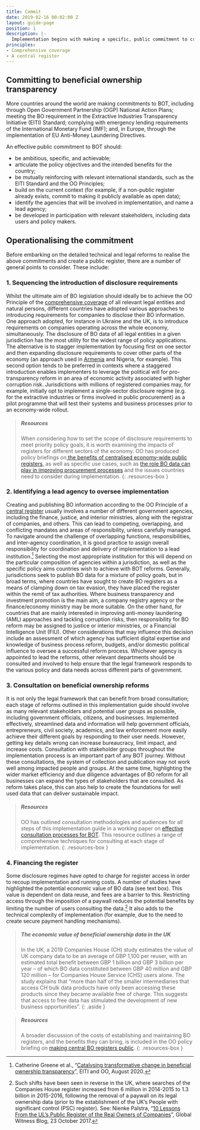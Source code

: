 ```yaml
---
title: Commit
date: 2019-02-16 00:02:00 Z
layout: guide-page
position: 1
description: |-
  Implementation begins with making a specific, public commitment to creating a BO register and beginning to draw up initial plans as to how this may be achieved. At this stage, it is important to consider how to: identify which agencies will be involved in and leading implementation; outline programmes for involving stakeholders and data users in policy design; and decide how to sequence reforms and introduce future improvements.
principles:
- Comprehensive coverage
- A central register
---
```


## Committing to beneficial ownership transparency

More countries around the world are making commitments to BOT, including through Open Government Partnership (OGP) National Action Plans; meeting the BO requirement in the Extractive Industries Transparency Initiative (EITI) Standard; complying with emergency lending requirements of the International Monetary Fund (IMF); and, in Europe, through the implementation of EU Anti-Money Laundering Directives.

An effective public commitment to BOT should:

* be ambitious, specific, and achievable;
* articulate the policy objectives and the intended benefits for the country;
* be mutually reinforcing with relevant international standards, such as the EITI Standard and the OO Principles;
* build on the current context (for example, if a non-public register already exists, commit to making it publicly available as open data);
* identify the agencies that will be involved in implementation, and name a lead agency;
* be developed in participation with relevant stakeholders, including data users and policy makers.

## Operationalising the commitment 

Before embarking on the detailed technical and legal reforms to realise the above commitments and create a public register, there are a number of general points to consider. These include:

### 1. Sequencing the introduction of disclosure requirements 

Whilst the ultimate aim of BO legislation should ideally be to achieve the OO Principle of the [comprehensive coverage](/principles/comprehensive-coverage/) of all relevant legal entities and natural persons, different countries have adopted various approaches to introducing requirements for companies to disclose their BO information. One approach adopted, for instance in Ukraine and the UK, is to introduce requirements on companies operating across the whole economy, simultaneously. The disclosure of BO data of all legal entities in a given jurisdiction has the most utility for the widest range of policy applications. The alternative is to stagger implementation by focusing first on one sector and then expanding disclosure requirements to cover other parts of the economy (an approach used in [Armenia](/uploads/armenia-scoping-report.pdf) and Nigeria, for example). This second option tends to be preferred in contexts where a staggered introduction enables implementers to leverage the political will for pro-transparency reform in an area of economic activity associated with higher corruption risk. Jurisdictions with millions of registered companies may, for example, initially opt to implement a single-sector disclosure regime (e.g. for the extractive industries or firms involved in public procurement) as a pilot programme that will test their systems and business processes prior to an economy-wide rollout. 

> ##### Resources
>
> When considering how to set the scope of disclosure requirements to meet priority policy goals, it is worth examining the impacts of registers for different sectors of the economy. OO has produced policy briefings on[ the benefits of centralised economy-wide public registers](/uploads/OO%20Public%20Access%20Briefing.pdf), as well as specific use cases, such as [the role BO data can play in improving procurement processes](/uploads/OO%20BO%20Data%20in%20Procurement.pdf) and the issues countries need to consider during implementation.
{: .resources-box }

### 2. Identifying a lead agency to oversee implementation

Creating and publishing BO information according to the OO Principle of a [central register](/principles/central-register/) usually involves a number of different government agencies, including the finance, justice, and interior ministries, along with the registrar of companies, and others. This can lead to competing, overlapping, and conflicting mandates and areas of responsibility, unless carefully managed. To navigate around the challenge of overlapping functions, responsibilities, and inter-agency coordination, it is good practice to assign overall responsibility for coordination and delivery of implementation to a lead institution.[^3] Selecting the most appropriate institution for this will depend on the particular composition of agencies within a jurisdiction, as well as the specific policy aims countries wish to achieve with BOT reforms. Generally, jurisdictions seek to publish BO data for a mixture of policy goals, but in broad terms, where countries have sought to create BO registers as a means of clamping down on tax evasion, they have placed the register within the remit of tax authorities. Where business transparency and investment promotion is the main aim, a company registry agency or the finance/economy ministry may be more suitable. On the other hand, for countries that are mainly interested in improving anti-money laundering (AML) approaches and tackling corruption risks, then responsibility for BO reform may be assigned to justice or interior ministries, or a Financial Intelligence Unit (FIU). Other considerations that may influence this decision include an assessment of which agency has sufficient digital expertise and knowledge of business process reform, budgets, and/or domestic political influence to oversee a successful reform process. Whichever agency is appointed to lead the reforms, other relevant departments should be consulted and involved to help ensure that the legal framework responds to the various policy and data needs across different parts of government.

### 3. Consultation on beneficial ownership reforms

It is not only the legal framework that can benefit from broad consultation; each stage of reforms outlined in this implementation guide should involve as many relevant stakeholders and potential user groups as possible, including government officials, citizens, and businesses. Implemented effectively, streamlined data and information will help government officials, entrepreneurs, civil society, academics, and law enforcement more easily achieve their different goals by responding to their user needs. However, getting key details wrong can increase bureaucracy, limit impact, and increase costs. Consultation with stakeholder groups throughout the implementation process is an important part of any BOT journey. Without these consultations, the system of collection and publication may not work well among impacted people and groups. At the same time, highlighting the wider market efficiency and due diligence advantages of BO reform for all businesses can expand the types of stakeholders that are consulted. As reform takes place, this can also help to create the foundations for well used data that can deliver sustainable impact.

> ##### Resources
>
> OO has outlined consultation methodologies and audiences for all steps of this implementation guide in a working paper on [effective consultation processes for BOT](https://www.openownership.org/uploads/open-ownership-effective-consultation-processes-for-bot.pdf). This resource outlines a range of comprehensive techniques for consulting at each stage of implementation.
{: .resources-box }

### 4. Financing the register

Some disclosure regimes have opted to charge for register access in order to recoup implementation and running costs. A number of studies have highlighted the potential economic value of BO data (see text box). This value is dependent on data reuse, and fees are a barrier to this. Restricting access through the imposition of a paywall reduces the potential benefits by limiting the number of users consulting the data.[^4] It also adds to the technical complexity of implementation (for example, due to the need to create secure payment handling mechanisms).

> ##### The economic value of beneficial ownership data in the UK
> 
> In the UK, a 2019 Companies House (CH) study estimates the value of UK company data to be an average of GBP 1,100 per reuser, with an estimated total benefit between GBP 1 billion and GBP 3 billion per year – of which BO data constituted between GBP 40 million and GBP 120 million – for Companies House Service (CHS) users alone. The study explains that “more than half of the smaller intermediaries that access CH bulk data products have only been accessing these products since they became available free of charge. This suggests that access to free data has stimulated the development of new business opportunities”.
{: .aside }

> ##### Resources
> A broader discussion of the costs of establishing and maintaining BO registers, and the benefits they can bring, is included in the OO policy briefing on [making central BO registers public](https://www.openownership.org/uploads/OO%20Public%20Access%20Briefing.pdf).
{: .resources-box }

[^3]: Catherine Greene et al., “[Catalysing transformative change in beneficial ownership transparency](https://www.openownership.org/uploads/Opening%20Extractives%20Research%20Report.pdf)”, EITI and OO, August 2020.
[^4]: Such shifts have been seen in reverse in the UK, where searches of the Companies House register increased from 6 million in 2014-2015 to 1.3 billion in 2015-2016, following the removal of a paywall on its legal ownership data (prior to the establishment of the UK’s People with significant control (PSC) register). See: Nienke Palstra, “[10 Lessons From the UL’s Public Register of the Real Owners of Companies](https://www.globalwitness.org/en-gb/blog/10-lessons-uks-public-register-real-owners-companies/)”, Global Witness Blog, 23 October 2017.
[^5]: “[Valuing the User Benefits of Companies House Data](https://assets.publishing.service.gov.uk/government/uploads/system/uploads/attachment_data/file/833764/valuing-benefits-companies-house-data-policy-summary.pdf)”, Companies House and the Department for Business, Energy and Industrial Strategy, September 2019, 4.
[^6]: Ibid, 16.
[^7]: Ibid, 5.